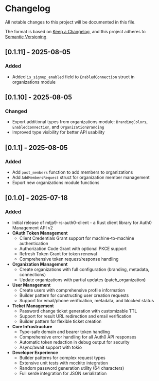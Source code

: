 # Changelog

All notable changes to this project will be documented in this file.

The format is based on [Keep a Changelog](https://keepachangelog.com/en/1.0.0/),
and this project adheres to [Semantic Versioning](https://semver.org/spec/v2.0.0.html).

## [0.1.11] - 2025-08-05

### Added

- Added `is_signup_enabled` field to `EnabledConnection` struct in organizations module

## [0.1.10] - 2025-08-05

### Changed

- Export additional types from organizations module: `BrandingColors`, `EnabledConnection`, and `OrganizationBranding`
- Improved type visibility for better API usability

## [0.1.1] - 2025-08-05

### Added

- Add `post_members` function to add members to organizations
- Add `AddMembersRequest` struct for organization member management
- Export new organizations module functions

## [0.1.0] - 2025-07-18

### Added

- Initial release of mtjp9-rs-auth0-client - a Rust client library for Auth0 Management API v2
- **OAuth Token Management**
  - Client Credentials Grant support for machine-to-machine authentication
  - Authorization Code Grant with optional PKCE support
  - Refresh Token Grant for token renewal
  - Comprehensive token request/response handling
- **Organization Management**
  - Create organizations with full configuration (branding, metadata, connections)
  - Update organizations with partial updates (patch_organization)
- **User Management**
  - Create users with comprehensive profile information
  - Builder pattern for constructing user creation requests
  - Support for email/phone verification, metadata, and blocked status
- **Ticket Management**
  - Password change ticket generation with customizable TTL
  - Support for result URL redirection and email verification
  - Builder pattern for flexible ticket creation
- **Core Infrastructure**
  - Type-safe domain and bearer token handling
  - Comprehensive error handling for all Auth0 API responses
  - Automatic token redaction in debug output for security
  - Async/await support with tokio
- **Developer Experience**
  - Builder patterns for complex request types
  - Extensive unit tests with mockito integration
  - Random password generation utility (64 characters)
  - Full serde integration for JSON serialization
